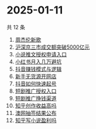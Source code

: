 # 2025-01-11

共 12 条

<!-- BEGIN ZHIHUSEARCH -->
<!-- 最后更新时间 Sat Jan 11 2025 11:18:11 GMT+0800 (China Standard Time) -->
1. [周杰伦新歌](https://www.zhihu.com/search?q=周杰伦新歌)
1. [沪深京三市成交额突破5000亿元](https://www.zhihu.com/search?q=沪深京三市成交额突破5000亿元)
1. [小说推文授权申请入口](https://www.zhihu.com/search?q=小说推文授权申请入口)
1. [小红书月入几万避坑](https://www.zhihu.com/search?q=小红书月入几万避坑)
1. [抖音赚钱模式与逻辑](https://www.zhihu.com/search?q=抖音赚钱模式与逻辑)
1. [新手无货源开网店](https://www.zhihu.com/search?q=新手无货源开网店)
1. [抖音如何快速起号](https://www.zhihu.com/search?q=抖音如何快速起号)
1. [短剧推广授权入口](https://www.zhihu.com/search?q=短剧推广授权入口)
1. [短剧推广挣钱渠道](https://www.zhihu.com/search?q=短剧推广挣钱渠道)
1. [知乎创作收益高吗](https://www.zhihu.com/search?q=知乎创作收益高吗)
1. [澳网抽签结果公布](https://www.zhihu.com/search?q=澳网抽签结果公布)
1. [知乎写小说盈利吗](https://www.zhihu.com/search?q=知乎写小说盈利吗)
<!-- END ZHIHUSEARCH -->
